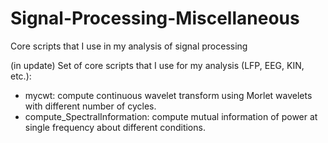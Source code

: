 # Signal-Processing-Miscellaneous
Core scripts that I use in my analysis of signal processing

(in update)
Set of core scripts that I use for my analysis (LFP, EEG, KIN, etc.):
- mycwt:  compute continuous wavelet transform using Morlet wavelets with different number of cycles.
- compute_SpectralInformation: compute mutual information of power at single frequency about different conditions.

